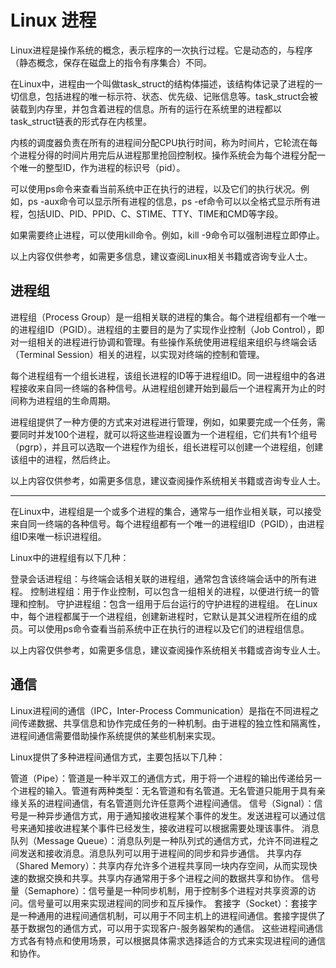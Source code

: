 # Linux 进程

Linux进程是操作系统的概念，表示程序的一次执行过程。它是动态的，与程序（静态概念，保存在磁盘上的指令有序集合）不同。

在Linux中，进程由一个叫做task_struct的结构体描述，该结构体记录了进程的一切信息，包括进程的唯一标示符、状态、优先级、记账信息等。task_struct会被装载到内存里，并包含着进程的信息。所有的运行在系统里的进程都以task_struct链表的形式存在内核里。

内核的调度器负责在所有的进程间分配CPU执行时间，称为时间片，它轮流在每个进程分得的时间片用完后从进程那里抢回控制权。操作系统会为每个进程分配一个唯一的整型ID，作为进程的标识号（pid）。

可以使用ps命令来查看当前系统中正在执行的进程，以及它们的执行状况。例如，ps -aux命令可以显示所有进程的信息，ps -ef命令可以以全格式显示所有进程，包括UID、PID、PPID、C、STIME、TTY、TIME和CMD等字段。

如果需要终止进程，可以使用kill命令。例如，kill -9命令可以强制进程立即停止。

以上内容仅供参考，如需更多信息，建议查阅Linux相关书籍或咨询专业人士。

## 进程组

进程组（Process Group）是一组相关联的进程的集合。每个进程组都有一个唯一的进程组ID（PGID）。进程组的主要目的是为了实现作业控制（Job Control），即对一组相关的进程进行协调和管理。有些操作系统使用进程组来组织与终端会话（Terminal Session）相关的进程，以实现对终端的控制和管理。

每个进程组有一个组长进程，该组长进程的ID等于进程组ID。同一进程组中的各进程接收来自同一终端的各种信号。从进程组创建开始到最后一个进程离开为止的时间称为进程组的生命周期。

进程组提供了一种方便的方式来对进程进行管理，例如，如果要完成一个任务，需要同时并发100个进程，就可以将这些进程设置为一个进程组，它们共有1个组号（pgrp），并且可以选取一个进程作为组长，组长进程可以创建一个进程组，创建该组中的进程，然后终止。

以上内容仅供参考，如需更多信息，建议查阅操作系统相关书籍或咨询专业人士。

---

在Linux中，进程组是一个或多个进程的集合，通常与一组作业相关联，可以接受来自同一终端的各种信号。每个进程组都有一个唯一的进程组ID（PGID），由进程组ID来唯一标识进程组。

Linux中的进程组有以下几种：

登录会话进程组：与终端会话相关联的进程组，通常包含该终端会话中的所有进程。
控制进程组：用于作业控制，可以包含一组相关的进程，以便进行统一的管理和控制。
守护进程组：包含一组用于后台运行的守护进程的进程组。
在Linux中，每个进程都属于一个进程组，创建新进程时，它默认是其父进程所在组的成员。可以使用ps命令查看当前系统中正在执行的进程以及它们的进程组信息。

以上内容仅供参考，如需更多信息，建议查阅操作系统相关书籍或咨询专业人士。

## 通信

Linux进程间的通信（IPC，Inter-Process Communication）是指在不同进程之间传递数据、共享信息和协作完成任务的一种机制。由于进程的独立性和隔离性，进程间通信需要借助操作系统提供的某些机制来实现。

Linux提供了多种进程间通信方式，主要包括以下几种：

管道（Pipe）：管道是一种半双工的通信方式，用于将一个进程的输出传递给另一个进程的输入。管道有两种类型：无名管道和有名管道。无名管道只能用于具有亲缘关系的进程间通信，有名管道则允许任意两个进程间通信。
信号（Signal）：信号是一种异步通信方式，用于通知接收进程某个事件的发生。发送进程可以通过信号来通知接收进程某个事件已经发生，接收进程可以根据需要处理该事件。
消息队列（Message Queue）：消息队列是一种队列式的通信方式，允许不同进程之间发送和接收消息。消息队列可以用于进程间的同步和异步通信。
共享内存（Shared Memory）：共享内存允许多个进程共享同一块内存空间，从而实现快速的数据交换和共享。共享内存通常用于多个进程之间的数据共享和协作。
信号量（Semaphore）：信号量是一种同步机制，用于控制多个进程对共享资源的访问。信号量可以用来实现进程间的同步和互斥操作。
套接字（Socket）：套接字是一种通用的进程间通信机制，可以用于不同主机上的进程间通信。套接字提供了基于数据包的通信方式，可以用于实现客户-服务器架构的通信。
这些进程间通信方式各有特点和使用场景，可以根据具体需求选择适合的方式来实现进程间的通信和协作。

